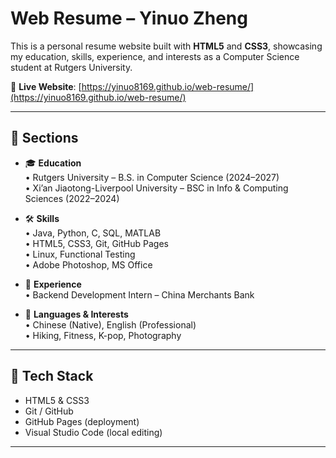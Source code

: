 # Web Resume – Yinuo Zheng

This is a personal resume website built with **HTML5** and **CSS3**, showcasing my education, skills, experience, and interests as a Computer Science student at Rutgers University.

🔗 **Live Website**: [https://yinuo8169.github.io/web-resume/](https://yinuo8169.github.io/web-resume/)

---

## 📄 Sections

- 🎓 **Education**  
  • Rutgers University – B.S. in Computer Science (2024–2027)  
  • Xi’an Jiaotong-Liverpool University – BSC in Info & Computing Sciences (2022–2024)

- 🛠️ **Skills**  
  • Java, Python, C, SQL, MATLAB  
  • HTML5, CSS3, Git, GitHub Pages  
  • Linux, Functional Testing  
  • Adobe Photoshop, MS Office

- 💼 **Experience**  
  • Backend Development Intern – China Merchants Bank

- 🌟 **Languages & Interests**  
  • Chinese (Native), English (Professional)  
  • Hiking, Fitness, K-pop, Photography

---

## 🧰 Tech Stack

- HTML5 & CSS3
- Git / GitHub
- GitHub Pages (deployment)
- Visual Studio Code (local editing)

---
